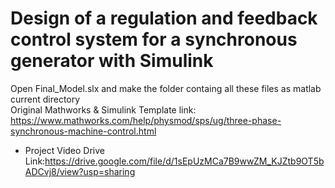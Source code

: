 # Design of a regulation and feedback control system for a synchronous generator with Simulink

Open Final_Model.slx and make the folder containg all these files as matlab current directory <br>
Original Mathworks & Simulink Template link: https://www.mathworks.com/help/physmod/sps/ug/three-phase-synchronous-machine-control.html  <br>

- Project Video Drive Link:https://drive.google.com/file/d/1sEpUzMCa7B9wwZM_KJZtb9OT5bADCvj8/view?usp=sharing 
